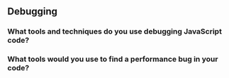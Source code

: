 
## Debugging

### What tools and techniques do you use debugging JavaScript code?

### What tools would you use to find a performance bug in your code?
